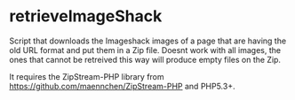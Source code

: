 # retrieveImageShack

Script that downloads the Imageshack images of a page that are having the old URL format and put them in a Zip file.
Doesnt work with all images, the ones that cannot be retreived this way will produce empty files on the Zip.

It requires the ZipStream-PHP library from https://github.com/maennchen/ZipStream-PHP and PHP5.3+.
